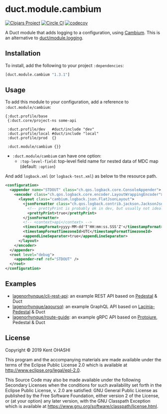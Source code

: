 # duct.module.cambium

[![Clojars Project](https://img.shields.io/clojars/v/duct.module.cambium.svg)](https://clojars.org/duct.module.cambium)
[![Circle CI](https://circleci.com/gh/lagenorhynque/duct.module.cambium.svg?style=shield)](https://circleci.com/gh/lagenorhynque/duct.module.cambium)
[![codecov](https://codecov.io/gh/lagenorhynque/duct.module.cambium/branch/master/graph/badge.svg)](https://codecov.io/gh/lagenorhynque/duct.module.cambium)

A Duct module that adds logging to a configuration, using [Cambium](https://cambium-clojure.github.io/). This is an alternative to [duct/module.logging](https://github.com/duct-framework/module.logging).

## Installation

To install, add the following to your project `:dependencies`:

```clj
[duct.module.cambium "1.3.1"]
```

## Usage

To add this module to your configuration, add a reference to `:duct.module/cambium`:

```edn
{:duct.profile/base
 {:duct.core/project-ns some-api

 :duct.profile/dev   #duct/include "dev"
 :duct.profile/local #duct/include "local"
 :duct.profile/prod  {}

 :duct.module/cambium {}}
```

- `:duct.module/cambium` can have one option:
    - `:top-level-field`: top-level field name for nested data of MDC map (default: `:option`)

And add `logback.xml` (or `logback-test.xml`) as below to the resource path.

```xml
<configuration>
  <appender name="STDOUT" class="ch.qos.logback.core.ConsoleAppender">
    <encoder class="ch.qos.logback.core.encoder.LayoutWrappingEncoder">
      <layout class="cambium.logback.json.FlatJsonLayout">
        <jsonFormatter class="ch.qos.logback.contrib.jackson.JacksonJsonFormatter">
          <!-- prettyPrint is probably ok in dev, but usually not ideal in production: -->
          <prettyPrint>true</prettyPrint>
        </jsonFormatter>
        <!-- <context>api</context> -->
        <timestampFormat>yyyy-MM-dd'T'HH:mm:ss.SSS'Z'</timestampFormat>
        <timestampFormatTimezoneId>UTC</timestampFormatTimezoneId>
        <appendLineSeparator>true</appendLineSeparator>
      </layout>
    </encoder>
  </appender>
  <root level="debug">
    <appender-ref ref="STDOUT" />
  </root>
</configuration>
```

## Examples

- [lagenorhynque/clj-rest-api](https://github.com/lagenorhynque/clj-rest-api): an example REST API based on [Pedestal](https://github.com/pedestal/pedestal) & Duct
- [lagenorhynque/aqoursql](https://github.com/lagenorhynque/aqoursql): an example GraphQL API based on [Lacinia-Pedestal](https://github.com/walmartlabs/lacinia-pedestal) & Duct
- [lagenorhynque/route-guide](https://github.com/lagenorhynque/route-guide): an example gRPC API based on [Protojure](https://github.com/protojure/lib), Pedestal & Duct

## License

Copyright © 2019 Kent OHASHI

This program and the accompanying materials are made available under the
terms of the Eclipse Public License 2.0 which is available at
http://www.eclipse.org/legal/epl-2.0.

This Source Code may also be made available under the following Secondary
Licenses when the conditions for such availability set forth in the Eclipse
Public License, v. 2.0 are satisfied: GNU General Public License as published by
the Free Software Foundation, either version 2 of the License, or (at your
option) any later version, with the GNU Classpath Exception which is available
at https://www.gnu.org/software/classpath/license.html.

